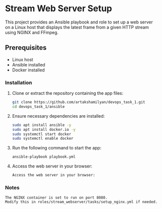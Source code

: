 # Stream Web Server Setup

This project provides an Ansible playbook and role to set up a web server on a Linux host that displays the latest frame from a given HTTP stream using NGINX and FFmpeg.

## Prerequisites

- Linux host
- Ansible installed
- Docker installed


### Installation

1. Clone or extract the repository containing the app files:
   ```bash
   git clone https://github.com/artakshamilyan/devops_task_1.git
   cd devops_task_1/ansible
2. Ensure necessary dependencies are installed:
	```bash
	sudo apt install ansible -y
	sudo apt install docker.io -y
	sudo systemctl start docker
	sudo systemctl enable docker
3. Run the following command to start the app:
	```bash
	ansible-playbook playbook.yml
4. Access the web server in your browser:
	```bash
	Access the web server in your browser:
### Notes
```
The NGINX container is set to run on port 8080.
Modify this in roles/stream_webserver/tasks/setup_nginx.yml if needed.
